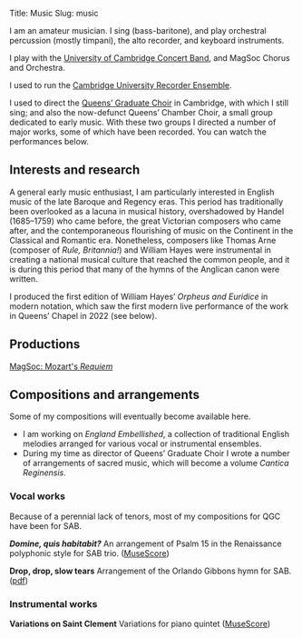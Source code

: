 Title: Music
Slug: music

I am an amateur musician. I sing (bass-baritone), and play orchestral percussion (mostly timpani), the alto recorder, and keyboard instruments.

I play with the [University of Cambridge Concert Band](https://uccb.soc.srcf.net/), and MagSoc Chorus and Orchestra.

I used to run the [Cambridge University Recorder Ensemble](https://cure.soc.srcf.net/).

I used to direct the [Queens’ Graduate
Choir](https://www.facebook.com/QueensGradChoir) in Cambridge, with
which I still sing; and also the now-defunct Queens’ Chamber Choir, a
small group dedicated to early music. With these two groups I directed a
number of major works, some of which have been recorded. You can watch
the performances below.


## Interests and research

A general early music enthusiast, I am particularly interested in
English music of the late Baroque and Regency eras. This period has
traditionally been overlooked as a lacuna in musical history,
overshadowed by Handel (1685–1759) who came before, the great Victorian
composers who came after, and the contemporaneous flourishing of music
on the Continent in the Classical and Romantic era.  Nonetheless,
composers like Thomas Arne (composer of _Rule, Britannia!_) and William
Hayes were instrumental in creating a national musical culture that
reached the common people, and it is during this period that many of the
hymns of the Anglican canon were written.

I produced the first edition of William Hayes’ *Orpheus and Euridice* in
modern notation, which saw the first modern live performance of the work
in Queens’ Chapel in 2022 (see below).

## Productions

<div id="productionsDiv" class="tabs-container"></div>

<script src="/static/videotabs.js">
</script>

<link href="/static/videotabs.css" rel="stylesheet">

[MagSoc: Mozart's *Requiem*](https://soundcloud.com/nomadicmathmo/magsoc-2025-mozart-requiem)

## Compositions and arrangements

Some of my compositions will eventually become available here.

* I am working on *England Embellished*, a collection of
  traditional English melodies arranged for various vocal or
  instrumental ensembles.
* During my time as director of Queens’ Graduate Choir I wrote a number
  of arrangements of sacred music, which will become a volume *Cantica
  Reginensis*.

### Vocal works

Because of a perennial lack of tenors, most of my compositions for QGC
have been for SAB.

_**Domine, quis habitabit?**_ An arrangement of Psalm 15 in the
Renaissance polyphonic style for SAB trio.
([MuseScore](https://musescore.com/user/26871315/scores/6559549))

**Drop, drop, slow tears** Arrangement of the Orlando Gibbons hymn for
SAB. ([pdf](/static/dropdrop.pdf))

### Instrumental works

**Variations on Saint Clement** Variations for piano quintet ([MuseScore](https://musescore.com/user/26871315/scores/5543990))
